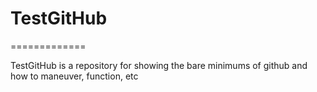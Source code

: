 # TestGitHub
=============

TestGitHub is a repository for showing the bare minimums of github and how to maneuver, function, etc
